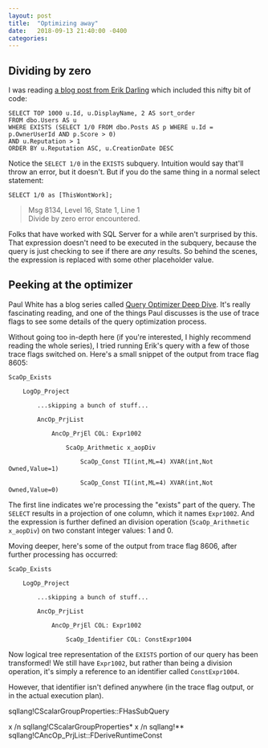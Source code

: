 ```yaml
---
layout: post
title:  "Optimizing away"
date:   2018-09-13 21:40:00 -0400
categories: 
---
```


## Dividing by zero

I was reading [a blog post from Erik Darling][1] which included this nifty bit of code:

    SELECT TOP 1000 u.Id, u.DisplayName, 2 AS sort_order
    FROM dbo.Users AS u
    WHERE EXISTS (SELECT 1/0 FROM dbo.Posts AS p WHERE u.Id = p.OwnerUserId AND p.Score > 0)
    AND u.Reputation > 1
    ORDER BY u.Reputation ASC, u.CreationDate DESC

Notice the `SELECT 1/0` in the `EXISTS` subquery.  Intuition would say that'll throw an error, but it doesn't.  But if you do the same thing in a normal select statement:

    SELECT 1/0 as [ThisWontWork];

> Msg 8134, Level 16, State 1, Line 1  
> Divide by zero error encountered.

Folks that have worked with SQL Server for a while aren't surprised by this.  That expression doesn't need to be executed in the subquery, because the query is just checking to see if there are *any* results.  So behind the scenes, the expression is replaced with some other placeholder value.

## Peeking at the optimizer

Paul White has a blog series called [Query Optimizer Deep Dive][2].  It's really fascinating reading, and one of the things Paul discusses is the use of trace flags to see some details of the query optimization process.

Without going too in-depth here (if you're interested, I highly recommend reading the whole series), I tried running Erik's query with a few of those trace flags switched on.  Here's a small snippet of the output from trace flag 8605:

    ScaOp_Exists 

        LogOp_Project

            ...skipping a bunch of stuff...

            AncOp_PrjList 

                AncOp_PrjEl COL: Expr1002 

                    ScaOp_Arithmetic x_aopDiv

                        ScaOp_Const TI(int,ML=4) XVAR(int,Not Owned,Value=1)

                        ScaOp_Const TI(int,ML=4) XVAR(int,Not Owned,Value=0)

The first line indicates we're processing the "exists" part of the query.  The `SELECT` results in a projection of one column, which it names `Expr1002`.  And the expression is further defined an division operation (`ScaOp_Arithmetic x_aopDiv`) on two constant integer values: 1 and 0.

Moving deeper, here's some of the output from trace flag 8606, after further processing has occurred:

    ScaOp_Exists 

        LogOp_Project

            ...skipping a bunch of stuff...

            AncOp_PrjList 

                AncOp_PrjEl COL: Expr1002 

                    ScaOp_Identifier COL: ConstExpr1004 

Now logical tree representation of the `EXISTS` portion of our query has been transformed!  We still have `Expr1002`, but rather than being a division operation, it's simply a reference to an identifier called `ConstExpr1004`.

However, that identifier isn't defined anywhere (in the trace flag output, or in the actual execution plan).

sqllang!CScalarGroupProperties::FHasSubQuery

x /n sqllang!CScalarGroupProperties*
x /n sqllang!**
sqllang!CAncOp_PrjList::FDeriveRuntimeConst

[1]: https://www.brentozar.com/archive/2018/07/cxconsumer-is-harmless-not-so-fast-tiger/
[2]: http://sqlblog.com/blogs/paul_white/archive/2012/04/28/query-optimizer-deep-dive-part-1.aspx